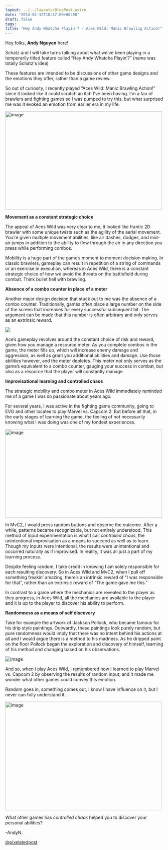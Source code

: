 ```yaml
---
layout: ../../layouts/BlogPost.astro
date: "2014-02-12T18:47:00+00:00"
draft: false
tags:
title: "Hey Andy Whatcha Playin'? - Aces Wild: Manic Brawling Action!"
---
```


<p><span>Hey folks, <strong>Andy Nguyen</strong> here!</span></p>
<p><span>Schatz and I will take turns talking about what we&rsquo;ve been playing in a temporarily titled feature called &ldquo;Hey Andy Whatcha Playin&rsquo;?&rdquo; (name was totally Schatz's idea)</span></p>
<p><span></span>These features are intended to be discussions of other game designs and the emotions they offer, rather than a game review.</p>
<p><span></span>So out of curiosity, I recently played &ldquo;Aces Wild: Manic Brawling Action!&rdquo; since it looked like it could scratch an itch I've been having. I'm a fan of brawlers and fighting games so I was pumped to try this, but what surprised me was it evoked an emotion from earlier era in my life.</p>
<p><img alt="image" height="313px;" src="https://lh6.googleusercontent.com/uQ-LtMysLN0VOI-2Q86V2TV4Q4aRO5xOlPkthYhm3kwGnC-BmacmIj3CvPkI4VSgygrt8TnIrSWbrYJ9TDNfaEu8B8bGDRofIjUeA4AM711jqmWjxrG3m1iw3g" width="500px;" /></p>
<p><strong><!-- more -->Movement as a constant strategic choice</strong></p>
<p><span>The appeal of Aces Wild was very clear to me, it looked like frantic 2D brawler with some unique twists such as the agility of the aerial movement. You&rsquo;re given multiple movement abilities, like air dashes, dodges, and mid-air jumps in addition to the ability&nbsp;to flow through the air in any direction you press while performing combos.</span></p>
<p><span></span>Mobility is a huge part of the game&rsquo;s moment to moment decision making. In classic brawlers, gameplay can result in repetition of a string of commands or an exercise in execution, whereas in Aces Wild, there is a constant strategic choice of how we avoid the threats on the battlefield during combat. Think bullet hell with brawling.</p>
<p><strong>Absence of a combo counter in place of a meter</strong></p>
<p>Another major design decision that stuck out to me was the absence of a combo counter. Traditionally, games often place a large number on the side of the screen that increases for every successful subsequent hit. The argument can be made that this number is often arbitrary and only serves as an extrinsic reward.</p>
<p><img src="/img/2014-02-12-hey-andy-whatcha-playin---aces-wild-manic-brawling-action\9d1782e5204984e74179b50f3539dcf2f886b8d599eb935ef63938a64bdee4d2.png" /></p>
<p></p>
<p><span>Ace&rsquo;s gameplay revolves around the constant choice of risk and reward, given how you manage a resource meter. As you complete combos in the game, the meter fills up, which will increase enemy damage and aggression, as well as grant you additional abilities and damage. Use those abilities however, and the meter depletes. This meter not only serves as the game&rsquo;s equivalent to a combo counter, gauging your success in combat, but also as a resource that the player will constantly manage.</span></p>
<p><strong>Improvisational learning and controlled chaos</strong></p>
<p>The strategic mobility and combo meter in Aces Wild immediately reminded me of a game I was so passionate about years ago.</p>
<p>For several years, I was active in the fighting game community, going to EVO and other locales to play Marvel vs. Capcom 2. But before all that, in the early stages of learning the game, the feeling of not necessarily knowing what I was doing was one of my fondest experiences.</p>
<p><img alt="image" height="281px;" src="https://lh5.googleusercontent.com/Aym8QVKVUNPE2YR8S9jADDJ4_z43hSPJeKGttAs2JT4nB0K7yo_DbhgnZ0Oi_Y-EwPqipJvFF58BkdJuGIYg20-503mI_bGKh-gwJX4HwZiEdG1PxwzJLf1q_Q" width="500px;" /></p>
<p><span id="docs-internal-guid-40f69531-22ba-2f05-c625-340b600299e5"><span>In MvC2, I would press random buttons and observe the outcome. After a while, patterns became recognizable, but not entirely understood. This method of input experimentation is what I call <em>controlled chaos</em>, the unintentional improvisation as a means to succeed as well as to learn. Though my inputs were intentional, the results were unintentional and occurred naturally as if improvised. In reality, it was all just a part of my learning process.</span></span></p>
<p><span>Despite feeling random, I take credit in knowing I am solely responsible for each resulting discovery. So in Aces Wild and MvC2, when I pull off something freakin&rsquo; amazing, there&rsquo;s an intrinsic reward of &ldquo;I was responsible for that&rdquo;, rather than an extrinsic reward of &ldquo;The game gave me this.&rdquo;</span><span></span></p>
<p><span>In contrast to a game where the mechanics are revealed to the player as they progress, in Aces Wild, all the mechanics are available to the player and it is up to the player to discover his ability to perform.</span></p>
<p><strong>Randomness as a means of self discovery</strong></p>
<p>Take for example the artwork of Jackson Pollock, who became famous for his drip style paintings. Outwardly, these paintings look purely random, but pure randomness would imply that there was no intent behind his actions at all and I would argue there is a method to his madness. As he dripped paint on the floor Pollock began the exploration and discovery of himself, learning of his method and changing based on his observations.</p>
<p><img alt="image" src="/img/2014-02-12-hey-andy-whatcha-playin---aces-wild-manic-brawling-action\f8479ffb5271f3fb6b5af243eb1336c1095d8cb4df239ad7477a051bc5f29605.jpg" /></p>
<p>And so, when I play Aces Wild, I remembered how I learned to play Marvel vs. Capcom 2 by observing the results of random input, and it made me wonder what other games could convey this emotion.</p>
<p>Random goes in, something comes out, I know I have influence on it, but I never can fully understand it.</p>
<p><img alt="image" height="345px;" src="https://lh5.googleusercontent.com/eN4yrJAiqB0LX-8uomKlTniMOa4kGM7BHZE-b83bwDarpCtK7WDl6OZDPfavx8rVJ3P3baYM4n7pSwrYJobqgG7_hSrXTofQ-y1wxzY8G7Rb-Qf9XaUqSIgNqw" width="500px;" /></p>
<p><span>What other games has <em>controlled chaos</em> helped you to discover your personal abilities?</span></p>
<p><span>-AndyN.</span></p>
<p><span><a href="https://twitter.com/pixelatedpost" title="@pixelatedpost">@pixelatedpost</a></span></p>
